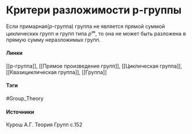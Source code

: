 # Критери разложимости p-группы
Если примарная($p$-группа) группа не является прямой суммой циклических групп и групп типа $p^{\infty}$, то она не может быть разложена в прямую сумму неразложимых групп.

#### Линки
 [[p-группа]],
 [[Прямое произведение групп]],
 [[Циклическая группа]],
 [[Квазициклическая группа]], 
 [[Группа]]
#### Тэги
 #Group_Theory 
#### Источники
 Курош А.Г. Теория Групп с.152